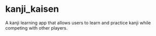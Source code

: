 # kanji_kaisen
A kanji learning app that allows users to learn and practice kanji while competing with other players.
